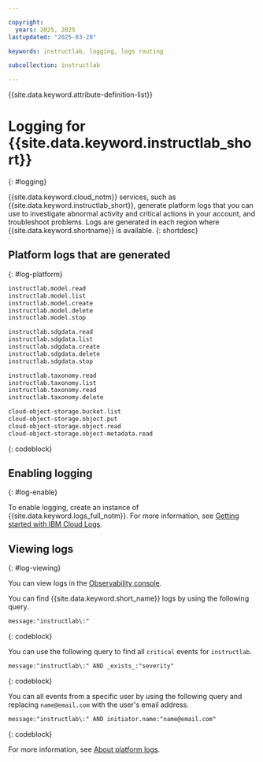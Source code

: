 ```yaml
---

copyright:
  years: 2025, 2025
lastupdated: "2025-03-28"

keywords: instructlab, logging, logs routing

subcollection: instructlab

---
```


{{site.data.keyword.attribute-definition-list}}


# Logging for {{site.data.keyword.instructlab_short}}
{: #logging}

{{site.data.keyword.cloud_notm}} services, such as {{site.data.keyword.instructlab_short}}, generate platform logs that you can use to investigate abnormal activity and critical actions in your account, and troubleshoot problems. Logs are generated in each region where {{site.data.keyword.shortname}} is available.
{: shortdesc}


## Platform logs that are generated
{: #log-platform}

```txt
instructlab.model.read
instructlab.model.list
instructlab.model.create
instructlab.model.delete
instructlab.model.stop

instructlab.sdgdata.read
instructlab.sdgdata.list
instructlab.sdgdata.create
instructlab.sdgdata.delete
instructlab.sdgdata.stop

instructlab.taxonomy.read
instructlab.taxonomy.list
instructlab.taxonomy.read
instructlab.taxonomy.delete

cloud-object-storage.bucket.list
cloud-object-storage.object.put
cloud-object-storage.object.read
cloud-object-storage.object-metadata.read
```
{: codeblock}


## Enabling logging
{: #log-enable}

To enable logging, create an instance of {{site.data.keyword.logs_full_notm}}. For more information, see [Getting started with IBM Cloud Logs](/docs/cloud-logs?topic=cloud-logs-getting-started).

## Viewing logs
{: #log-viewing}

You can view logs in the [Observability console](https://cloud.ibm.com/observability/logging).

You can find {{site.data.keyword.short_name}} logs by using the following query.
```txt
message:"instructlab\:"
```
{: codeblock}

You can use the following query to find all `critical` events for `instructlab`.
```txt
message:"instructlab\:" AND _exists_:"severity"
```
{: codeblock}

You can all events from a specific user by using the following query and replacing `name@email.com` with the user's email address.
```txt
message:"instructlab\:" AND initiator.name:"name@email.com"
```
{: codeblock}

For more information, see [About platform logs](/docs/logs-router?topic=logs-router-about-platform-logs).



